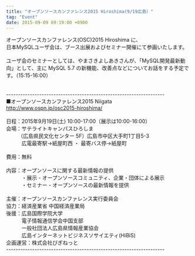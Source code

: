 ```yaml
---
title: "オープンソースカンファレンス2015 Hiroshima(9/19広島）"
tag: "Event"
date: 2015-09-09 09:19:00 +0900
---
```


オープンソースカンファレンス(OSC)2015 Hiroshima に、<br>
日本MySQLユーザ会は、ブース出展およびセミナー開催にて参画いたします。<br>
<br>
ユーザ会のセミナーとしては、やまさきよしあきさんが、「MySQL開発最新動向」として、主に MySQL 5.7 の新機能、改善点などについてお話をする予定です。（15:15-16:00）<br>
<br>
<br>
-------------------------------------------------------------------<br>
■オープンソースカンファレンス2015 Niigata<br>
http://www.ospn.jp/osc2015-hiroshima/<br>
<br>
日程：2015年9月19日(土) 10:00-17:00（展示は10:00-16:00）<br>
会場：サテライトキャンパスひろしま<br>
　　 （広島県民文化センター 5F）広島市中区大手町1丁目5-3<br>
　　　広電最寄駅→紙屋町西 ・ 最寄バス停→紙屋町<br>
<br>
費用：無料<br>
<br>
内容：オープンソースに関する最新情報の提供<br>
　　　・展示 - オープンソースコミュニティ、企業・団体による展示<br>
　　　・セミナー - オープンソースの最新情報を提供<br>
<br>
主催：オープンソースカンファレンス実行委員会<br>
協力：経済産業省 中国経済産業局<br>
後援：広島国際学院大学<br>
　　　電子情報通信学会中国支部<br>
　　　一般社団法人広島県情報産業協会<br>
　　　広島インターネットビジネスソサイエティ(HiBiS)<br>
企画運営：株式会社びぎねっと<br>
-------------------------------------------------------------------<br>
<br>
<br>

